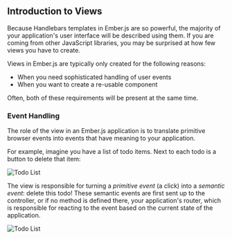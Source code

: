 ## Introduction to Views

Because Handlebars templates in Ember.js are so powerful, the majority
of your application's user interface will be described using them. If
you are coming from other JavaScript libraries, you may be surprised at
how few views you have to create.

Views in Ember.js are typically only created for the following reasons:

* When you need sophisticated handling of user events
* When you want to create a re-usable component

Often, both of these requirements will be present at the same time.

### Event Handling

The role of the view in an Ember.js application is to translate
primitive browser events into events that have meaning to your
application.

For example, imagine you have a list of todo items. Next to each todo is
a button to delete that item:

![Todo List](/guides/views/images/todo-list.png)

The view is responsible for turning a _primitive event_ (a click) into a
_semantic event_: delete this todo! These semantic events are first sent 
up to the controller, or if no method is defined there, your application's 
router, which is responsible for reacting to the event based on the 
current state of the application.


![Todo List](/guides/views/images/primitive-to-semantic-event.png)

